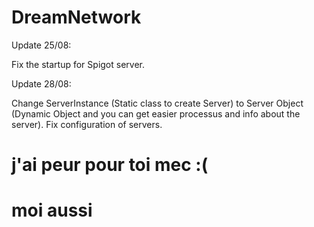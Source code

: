 # DreamNetwork

Update 25/08:

Fix the startup for Spigot server.


Update 28/08:

Change ServerInstance (Static class to create Server) to Server Object (Dynamic Object and you can get easier processus and info about the server).
Fix configuration of servers.


# j'ai peur pour toi mec :(

# moi aussi
